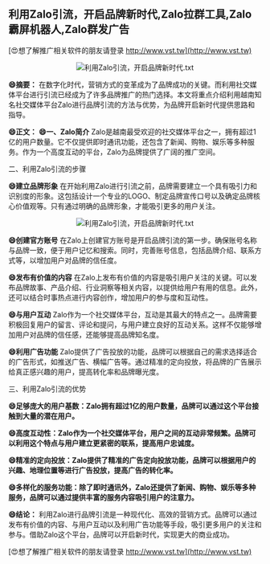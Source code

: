 ## **利用Zalo引流，开启品牌新时代,Zalo拉群工具,Zalo霸屏机器人,Zalo群发广告**

[😍想了解推广相关软件的朋友请登录 http://www.vst.tw](http://www.vst.tw)

 <center><img src="https://vst.tw/MP4/tuiguang/png/5.png" alt="利用Zalo引流，开启品牌新时代.txt"></center>

**😄摘要：**
在数字化时代，营销方式的变革成为了品牌成功的关键。而利用社交媒体平台进行引流已经成为了许多品牌推广的热门选择。本文将重点介绍利用越南知名社交媒体平台Zalo进行品牌引流的方法与优势，为品牌开启新时代提供思路和指导。

**😄正文：**
**😄一、Zalo简介**
Zalo是越南最受欢迎的社交媒体平台之一，拥有超过1亿的用户数量。它不仅提供即时通讯功能，还包含了新闻、购物、娱乐等多种服务。作为一个高度互动的平台，Zalo为品牌提供了广阔的推广空间。

二、利用Zalo引流的步骤

**😄建立品牌形象**
在开始利用Zalo进行引流之前，品牌需要建立一个具有吸引力和识别度的形象。这包括设计一个专业的LOGO、制定品牌宣传口号以及确定品牌核心价值观等。只有通过明确的品牌形象，才能吸引更多的用户关注。

 <center><img src="https://vst.tw/MP4/tuiguang/png/5.png" alt="利用Zalo引流，开启品牌新时代.txt"></center>

**😄创建官方账号**
在Zalo上创建官方账号是开启品牌引流的第一步。确保账号名称与品牌一致，便于用户记忆和搜索。同时，完善账号信息，包括品牌介绍、联系方式等，以增加用户对品牌的信任度。

**😄发布有价值的内容**
在Zalo上发布有价值的内容是吸引用户关注的关键。可以发布品牌故事、产品介绍、行业洞察等相关内容，以提供给用户有用的信息。此外，还可以结合时事热点进行内容创作，增加用户的参与度和互动性。

**😄与用户互动**
Zalo作为一个社交媒体平台，互动是其最大的特点之一。品牌需要积极回复用户的留言、评论和提问，与用户建立良好的互动关系。这样不仅能够增加用户对品牌的信任感，还能够提高品牌知名度。

**😄利用广告功能**
Zalo提供了广告投放的功能，品牌可以根据自己的需求选择适合的广告形式，如推送广告、横幅广告等。通过精准的定向投放，将品牌的广告展示给真正感兴趣的用户，提高转化率和品牌曝光度。

三、利用Zalo引流的优势

**😄足够庞大的用户基数：Zalo拥有超过1亿的用户数量，品牌可以通过这个平台接触到大量的潜在用户。**

**😄高度互动性：Zalo作为一个社交媒体平台，用户之间的互动非常频繁。品牌可以利用这个特点与用户建立更紧密的联系，提高用户忠诚度。**

**😄精准的定向投放：Zalo提供了精准的广告定向投放功能，品牌可以根据用户的兴趣、地理位置等进行广告投放，提高广告的转化率。**

**😄多样化的服务功能：除了即时通讯外，Zalo还提供了新闻、购物、娱乐等多种服务，品牌可以通过提供丰富的服务内容吸引用户的注意力。**

**😄结论：**
利用Zalo进行品牌引流是一种现代化、高效的营销方式。品牌可以通过发布有价值的内容、与用户互动以及利用广告功能等手段，吸引更多用户的关注和参与。借助Zalo这个平台，品牌可以开启新时代，实现更大的商业成功。

[😍想了解推广相关软件的朋友请登录 http://www.vst.tw](http://www.vst.tw)



